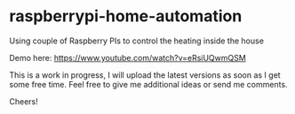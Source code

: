 # raspberrypi-home-automation
Using couple of Raspberry PIs to control the heating inside the house

Demo here: https://www.youtube.com/watch?v=eRsiUQwmQSM

This is a work in progress, I will upload the latest versions as soon as I get some free time.
Feel free to give me additional ideas or send me comments.

Cheers!
